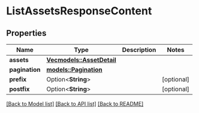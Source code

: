 # ListAssetsResponseContent

## Properties

Name | Type | Description | Notes
------------ | ------------- | ------------- | -------------
**assets** | [**Vec<models::AssetDetail>**](AssetDetail.md) |  | 
**pagination** | [**models::Pagination**](Pagination.md) |  | 
**prefix** | Option<**String**> |  | [optional]
**postfix** | Option<**String**> |  | [optional]

[[Back to Model list]](../README.md#documentation-for-models) [[Back to API list]](../README.md#documentation-for-api-endpoints) [[Back to README]](../README.md)


